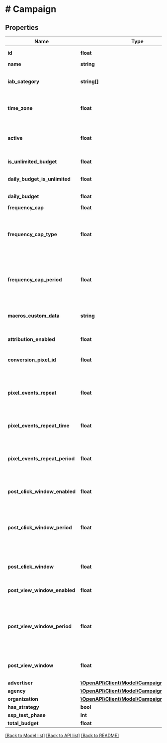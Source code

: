 # # Campaign

## Properties

Name | Type | Description | Notes
------------ | ------------- | ------------- | -------------
**id** | **float** | Don&#39;t use for Create or Update. | [optional] 
**name** | **string** | Name. Required. | [optional] 
**iab_category** | **string[]** | IAB Category. Required. ID values of parameter &#x60;iab_categories&#x60; in /constants is added to this parameter. | [optional] 
**time_zone** | **float** | Time Zone. Required. One of the ID values of parameter &#x60;time_zones&#x60; in /constants is added to this parameter. | [optional] 
**active** | **float** | Status. 1 - Active, 0 - Pause. Required. One of the ID values of parameter &#x60;statuses&#x60; in /constants is added to this parameter. | [optional] 
**is_unlimited_budget** | **float** | Budget Flights. 1 - Unlimited, 0 - Use Flights. Required. | [optional] 
**daily_budget_is_unlimited** | **float** | Daily Spend Cap. 1 - Unlimited, 0 - Use daily_budget. Required | [optional] 
**daily_budget** | **float** | If daily_budget_is_unlimited &#x3D; 0 - Required. | [optional] 
**frequency_cap** | **float** | Required. | [optional] 
**frequency_cap_type** | **float** | Conversion Event Pixel. If frequency_cap &gt; 0 - Required. One of the ID values of parameter &#x60;frequency_cap_types&#x60; in /constants is added to this parameter. | [optional] 
**frequency_cap_period** | **float** | Conversion Event Pixel. If frequency_cap &gt; 0 - Required. One of the ID values of parameter &#x60;frequency_cap_periods&#x60; in /constants is added to this parameter. | [optional] 
**macros_custom_data** | **string** | You can pass this data upon impression using the [CAMPAIGN_CUSTOM_DATA] macro. | [optional] 
**attribution_enabled** | **float** | Attribution &amp; tracking. 1 - Use Attribution &amp; tracking, 0 - Not use. | [optional] 
**conversion_pixel_id** | **float** | One Of the Conversion Pixel. One of the ID values in pixels this campaign user. | [optional] 
**pixel_events_repeat** | **float** | Repeat Conversion Events. If Use Attribution &amp; tracking - Required. One of the ID values of parameter &#x60;pixel_events_repeats&#x60; in /constants is added to this parameter. | [optional] 
**pixel_events_repeat_time** | **float** | If Use Attribution &amp; tracking and pixel_events_repeat &#x3D; 1 - Required. | [optional] 
**pixel_events_repeat_period** | **float** | If Use Attribution &amp; tracking and pixel_events_repeat &#x3D; 1 - Required. One of the ID values of parameter &#x60;repeat_merit_event_periods&#x60; in /constants is added to this parameter. | [optional] 
**post_click_window_enabled** | **float** | Post-Click Conversion Interval. If Use Attribution &amp; tracking - Required. | [optional] 
**post_click_window_period** | **float** | Interval. If Use Attribution &amp; tracking and post_click_window_enabled &#x3D; 1 - Required. One of the ID values of parameter &#x60;post_window_intervals&#x60; in /constants is added to this parameter. | [optional] 
**post_click_window** | **float** | Number. If Use Attribution &amp; tracking and post_click_window_enabled &#x3D; 1 - Required. | [optional] 
**post_view_window_enabled** | **float** | Post-View Conversion Interval. If Use Attribution &amp; tracking - Required. | [optional] 
**post_view_window_period** | **float** | Interval. If Use Attribution &amp; tracking and post_view_window_enabled &#x3D; 1 - Required. One of the ID values of parameter &#x60;post_window_intervals&#x60; in /constants is added to this parameter. | [optional] 
**post_view_window** | **float** | Number. If Use Attribution &amp; tracking and post_view_window_enabled &#x3D; 1 - Required. | [optional] 
**advertiser** | [**\OpenAPI\Client\Model\CampaignAdvertiser**](CampaignAdvertiser.md) |  | [optional] 
**agency** | [**\OpenAPI\Client\Model\CampaignAgency**](CampaignAgency.md) |  | [optional] 
**organization** | [**\OpenAPI\Client\Model\CampaignOrganization**](CampaignOrganization.md) |  | [optional] 
**has_strategy** | **bool** | Is Campaign has Strategy | [optional] 
**ssp_test_phase** | **int** | SSP Test Phase | [optional] 
**total_budget** | **float** | Total Budget for all Flights | [optional] 

[[Back to Model list]](../../README.md#documentation-for-models) [[Back to API list]](../../README.md#documentation-for-api-endpoints) [[Back to README]](../../README.md)


